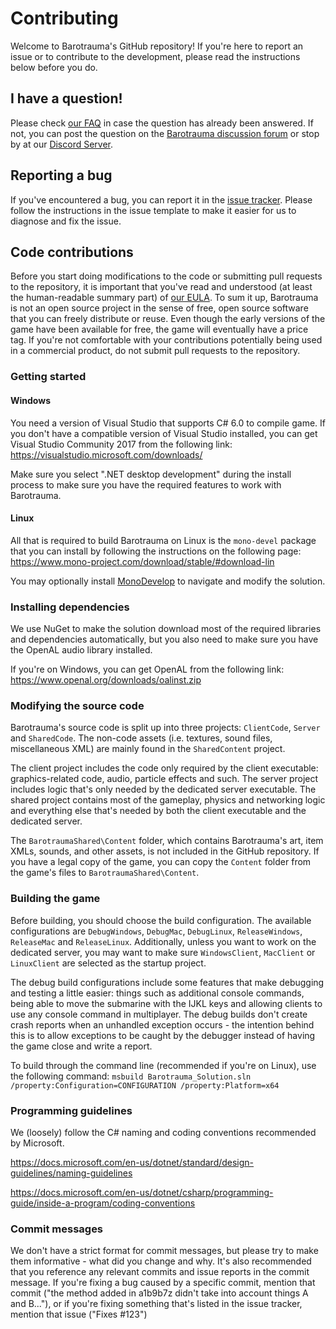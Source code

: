 # Contributing

Welcome to Barotrauma's GitHub repository! If you're here to report an issue or to contribute to the development, please read the instructions below before you do.

## I have a question!
Please check [our FAQ](https://barotraumagame.com/faq/) in case the question has already been answered. If not, you can post the question on the [Barotrauma discussion forum](https://undertowgames.com/forum/viewforum.php?f=17) or stop by at our [Discord Server](https://discordapp.com/invite/xjeSzWU).

## Reporting a bug
If you've encountered a bug, you can report it in the [issue tracker](https://github.com/Regalis11/Barotrauma/issues). Please follow the instructions in the issue template to make it easier for us to diagnose and fix the issue.

## Code contributions
Before you start doing modifications to the code or submitting pull requests to the repository, it is important that you've read and understood (at least the human-readable summary part) of [our EULA](https://github.com/Regalis11/Barotrauma/blob/master/EULA.txt). To sum it up, Barotrauma is not an open source project in the sense of free, open source software that you can freely distribute or reuse. Even though the early versions of the game have been available for free, the game will eventually have a price tag. If you're not comfortable with your contributions potentially being used in a commercial product, do not submit pull requests to the repository.

### Getting started
#### Windows
You need a version of Visual Studio that supports C# 6.0 to compile game. If you don't have a compatible version of Visual Studio installed, you can get Visual Studio Community 2017 from the following link: https://visualstudio.microsoft.com/downloads/

Make sure you select ".NET desktop development" during the install process to make sure you have the required features to work with Barotrauma.

#### Linux
All that is required to build Barotrauma on Linux is the `mono-devel` package that you can install by following the instructions on the following page: https://www.mono-project.com/download/stable/#download-lin

You may optionally install [MonoDevelop](https://www.monodevelop.com/) to navigate and modify the solution.

### Installing dependencies
We use NuGet to make the solution download most of the required libraries and dependencies automatically, but you also need to make sure you have the OpenAL audio library installed.

If you're on Windows, you can get OpenAL from the following link: https://www.openal.org/downloads/oalinst.zip

### Modifying the source code
Barotrauma's source code is split up into three projects: `ClientCode`, `Server` and `SharedCode`. The non-code assets (i.e. textures, sound files, miscellaneous XML) are mainly found in the `SharedContent` project.

The client project includes the code only required by the client executable: graphics-related code, audio, particle effects and such. The server project includes logic that's only needed by the dedicated server executable. The shared project contains most of the gameplay, physics and networking logic and everything else that's needed by both the client executable and the dedicated server.

The `BarotraumaShared\Content` folder, which contains Barotrauma's art, item XMLs, sounds, and other assets, is not included in the GitHub repository. If you have a legal copy of the game, you can copy the `Content` folder from the game's files to `BarotraumaShared\Content`.

### Building the game
Before building, you should choose the build configuration. The available configurations are `DebugWindows`, `DebugMac`, `DebugLinux`, `ReleaseWindows`, `ReleaseMac` and `ReleaseLinux`. Additionally, unless you want to work on the dedicated server, you may want to make sure `WindowsClient`, `MacClient` or `LinuxClient` are selected as the startup project.

The debug build configurations include some features that make debugging and testing a little easier: things such as additional console commands, being able to move the submarine with the IJKL keys and allowing clients to use any console command in multiplayer. The debug builds don't create crash reports when an unhandled exception occurs - the intention behind this is to allow exceptions to be caught by the debugger instead of having the game close and write a report.

To build through the command line (recommended if you're on Linux), use the following command:
`msbuild Barotrauma_Solution.sln /property:Configuration=CONFIGURATION /property:Platform=x64`

### Programming guidelines
We (loosely) follow the C# naming and coding conventions recommended by Microsoft.

https://docs.microsoft.com/en-us/dotnet/standard/design-guidelines/naming-guidelines

https://docs.microsoft.com/en-us/dotnet/csharp/programming-guide/inside-a-program/coding-conventions

### Commit messages
We don't have a strict format for commit messages, but please try to make them informative - what did you change and why. It's also recommended that you reference any relevant commits and issue reports in the commit message. If you're fixing a bug caused by a specific commit, mention that commit ("the method added in a1b9b7z didn't take into account things A and B..."), or if you're fixing something that's listed in the issue tracker, mention that issue ("Fixes #123")



